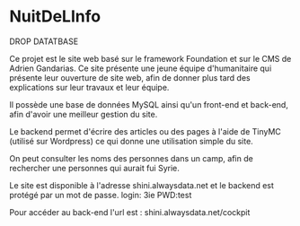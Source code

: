 NuitDeLInfo
===========

DROP DATATBASE

Ce projet est le site web basé sur le framework Foundation et sur le CMS de Adrien Gandarias.
Ce site présente une jeune équipe d'humanitaire qui présente leur ouverture de site web,
afin de donner plus tard des explications sur leur travaux et leur équipe.

Il possède une base de données MySQL ainsi qu'un front-end et back-end, afin d'avoir une
meilleur gestion du site.

Le backend permet d'écrire des articles ou des pages à l'aide de TinyMC (utilisé sur Wordpress)
ce qui donne une utilisation simple du site.

On peut consulter les noms des personnes dans un camp, afin de rechercher une personnes qui aurait fui
Syrie.

Le site est disponible à l'adresse shini.alwaysdata.net et le backend est protégé par un mot de passe.
login: 3ie
PWD:test

Pour accéder au back-end l'url est : shini.alwaysdata.net/cockpit